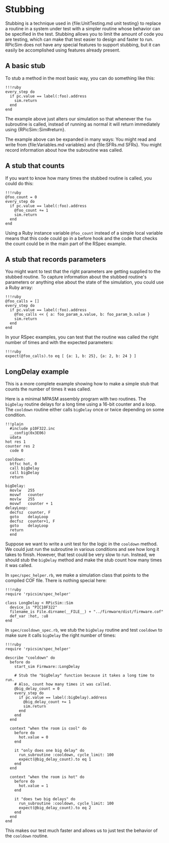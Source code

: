 Stubbing
====

Stubbing is a technique used in {file:UnitTesting.md unit testing} to replace a routine in a system under test with a simpler routine whose behavior can be specified in the test.
Stubbing allows you to limit the amount of code you are testing, which can make that test easier to design and faster to run.
RPicSim does not have any special features to support stubbing, but it can easily be accomplished using features already present.


A basic stub
----

To stub a method in the most basic way, you can do something like this:

    !!!ruby
    every_step do
      if pc.value == label(:foo).address
        sim.return
      end
    end

The example above just alters our simulation so that whenever the `foo` subroutine is called, instead of running as normal it will return immediately using {RPicSim::Sim#return}.

The example above can be expanded in many ways:
You might read and write from {file:Variables.md variables} and {file:SFRs.md SFRs}.
You might record information about how the subroutine was called.


A stub that counts
----

If you want to know how many times the stubbed routine is called, you could do this:

    !!!ruby
    @foo_count = 0
    every_step do
      if pc.value == label(:foo).address
        @foo_count += 1
        sim.return
      end
    end

Using a Ruby instance variable `@foo_count` instead of a simple local variable means that this code could go in a before hook and the code that checks the count could be in the main part of the RSpec example.


A stub that records parameters
----

You might want to test that the right parameters are getting supplied to the stubbed routine.
To capture information about the stubbed routine's parameters or anything else about the state of the simulation, you could use a Ruby array:

    !!!ruby
    @foo_calls = []
    every_step do
      if pc.value == label(:foo).address
        @foo_calls << { a: foo_param_a.value, b: foo_param_b.value }
        sim.return
      end
    end

In your RSpec examples, you can test that the routine was called the right number of times and with the expected parameters:

    !!!ruby
    expect(@foo_calls).to eq [ {a: 1, b: 25}, {a: 2, b: 24 } ]


LongDelay example
----

This is a more complete example showing how to make a simple stub that counts the number of times it was called.

Here is a minimal MPASM assembly program with two routines.
The `bigDelay` routine delays for a long time using a 16-bit counter and a loop.
The `cooldown` routine either calls `bigDelay` once or twice depending on some condition.

    !!!plain
      #include p10F322.inc
      __config(0x3E06)
      udata
    hot res 1
    counter res 2
      code 0

    cooldown:
      btfsc hot, 0
      call bigDelay
      call bigDelay
      return

    bigDelay:
      movlw   255
      movwf   counter
      movlw   255
      movwf   counter + 1
    delayLoop:
      decfsz  counter, F
      goto    delayLoop
      decfsz  counter+1, F
      goto    delayLoop
      return
      end

Suppose we want to write a unit test for the logic in the `cooldown` method.
We could just run the subroutine in various conditions and see how long it takes to finish.
However, that test could be very slow to run.
Instead, we should stub the `bigDelay` method and make the stub count how many times it was called.

In `spec/spec_helper.rb`, we make a simulation class that points to the compiled COF file.  There is nothing special here:

    !!!ruby
    require 'rpicsim/spec_helper'

    class LongDelay < RPicSim::Sim
      device_is "PIC10F322"
      filename_is File.dirname(__FILE__) + "../firmware/dist/firmware.cof"
      def_var :hot, :u8
    end

In `spec/cooldown_spec.rb`, we stub the `bigDelay` routine and test `cooldown` to make sure it calls `bigDelay` the right number of times:

    !!!ruby
    require 'rpicsim/spec_helper'

    describe "cooldown" do
      before do
        start_sim Firmware::LongDelay

        # Stub the "bigDelay" function because it takes a long time to run.
        # Also, count how many times it was called.
        @big_delay_count = 0
        every_step do
          if pc.value == label(:bigDelay).address
            @big_delay_count += 1
            sim.return
          end
        end
      end

      context "when the room is cool" do
        before do
          hot.value = 0
        end

        it "only does one big delay" do
          run_subroutine :cooldown, cycle_limit: 100
          expect(@big_delay_count).to eq 1
        end
      end

      context "when the room is hot" do
        before do
          hot.value = 1
        end

        it "does two big delays" do
          run_subroutine :cooldown, cycle_limit: 100
          expect(@big_delay_count).to eq 2
        end
      end
    end

This makes our test much faster and allows us to just test the behavior of the `cooldown` routine.